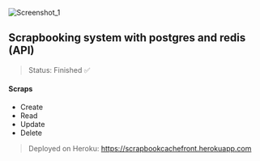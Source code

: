 ![Screenshot_1](https://user-images.githubusercontent.com/92285598/172947190-80bd605e-1d78-4d41-97b4-0e2c2e7b47df.png)

## Scrapbooking system with postgres and redis (API)

> Status: Finished ✅

#### Scraps

*  Create
*  Read
*  Update
*  Delete 

> Deployed on Heroku: https://scrapbookcachefront.herokuapp.com
